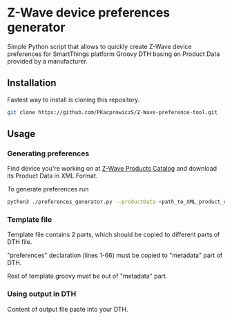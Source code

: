 # Z-Wave device preferences generator
Simple Python script that allows to quickly create Z-Wave device preferences for SmartThings platform Groovy DTH basing on Product Data provided by a manufacturer. 

## Installation

Fastest way to install is cloning this repository.

```bash
git clone https://github.com/PKacprowiczS/Z-Wave-preference-tool.git
```

## Usage

### Generating preferences

Find device you're working on at [Z-Wave Products Catalog](https://products.z-wavealliance.org/) and download its Product Data in XML Format.

To generate preferences run

```bash
python3 ./preferences_generator.py --productData <path_to_XML_product_data>
```
### Template file

Template file contains 2 parts, which should be copied to different parts of DTH file.

"preferences" declaration (lines 1-66) must be copied to "metadata" part of DTH. 

Rest of template.groovy must be out of "metadata" part.

### Using output in DTH

Content of output file paste into your DTH.

